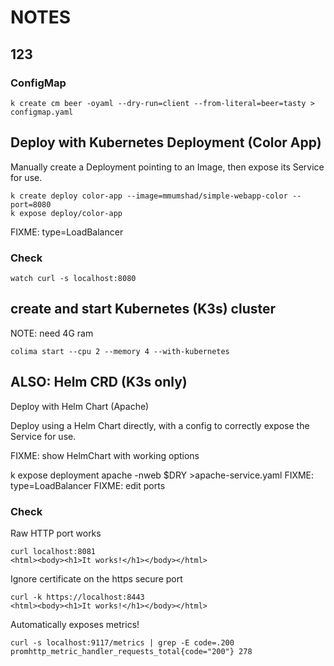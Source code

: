 # NOTES

## 123

### ConfigMap

    k create cm beer -oyaml --dry-run=client --from-literal=beer=tasty > configmap.yaml

## Deploy with Kubernetes Deployment (Color App)

Manually create a Deployment pointing to an Image, then expose its Service for use.

    k create deploy color-app --image=mmumshad/simple-webapp-color --port=8080
    k expose deploy/color-app

FIXME: type=LoadBalancer

### Check

    watch curl -s localhost:8080

## create and start Kubernetes (K3s) cluster

NOTE: need 4G ram

    colima start --cpu 2 --memory 4 --with-kubernetes


## ALSO: Helm CRD (K3s only)

Deploy with Helm Chart (Apache)

Deploy using a Helm Chart directly, with a config to correctly expose the Service for use.

FIXME: show HelmChart with working options

k expose deployment apache -nweb $DRY >apache-service.yaml
FIXME: type=LoadBalancer
FIXME: edit ports

### Check

Raw HTTP port works

    curl localhost:8081
    <html><body><h1>It works!</h1></body></html>

Ignore certificate on the https secure port

    curl -k https://localhost:8443
    <html><body><h1>It works!</h1></body></html>

Automatically exposes metrics!

    curl -s localhost:9117/metrics | grep -E code=.200
    promhttp_metric_handler_requests_total{code="200"} 278
